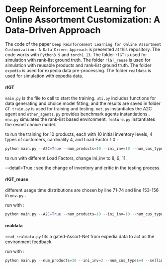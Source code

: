 # Deep Reinforcement Learning for Online Assortment Customization: A Data-Driven Approach

The code of the paper `Deep Reinforcement Learning for Online Assortment Customization: A Data-Driven Approach` is presented at this repository. The code works with `Python3.9` and `torch1.13`. The folder  `rlGT` is used for simulation with rank-list ground truth.  The folder  `rlGT_reuse` is used for simulation with reusable products and rank-list ground truth. The folder  `expedia` is used for expedia data pre-processing.  The folder  `realdata` is used for simulation with expedia data.  

#### rlGT

`main.py` is the file to call to start the training.  `uti.py` includes functions for data generating and choice model fitting, and the results are saved in folder `GT`. `train.py` is used for training and testing. `net.py` instantiates the A2C agent and `other_agents.py` provides benchmark agents instantiations . `env.py` simulates the rank-list based environment. `feature.py` instantiates the resnet choice model. 

to run the training for 10 products, each with 10 initial inventory levels, 4 types of customers, cardinality 4, and Load Factor 1.0 :

```python
python main.py --A2C=True --num_products=10 --ini_inv=10 --num_cus_types=4 --cardinality=4 --seed_range=20 --net_seed=10 --net_seed=0 --share_lr=0.001 --actor_lr=0.0001 --critic_lr=0.0001 --step=100 --lr_min=0.00001 --e_rate=0.001 --a_rate=1 --c_rate=1 --lr_decay_lambda=0.999
```

to run with different Load Factors, change ini_inv to 8, 9, 11.

--detail=True : see the change of inventory and critic in the testing process.

#### rlGT_reuse

different usage time distributions are chosen by line 71-74 and line 153-156 in `env.py` .

run with :

```python
python main.py --A2C=True --num_products=10 --ini_inv=10 --num_cus_types=4 --cardinality=4 --seed_range=20 --net_seed=10 --net_seed=0 --share_lr=0.001 --actor_lr=0.0001 --critic_lr=0.0001 --step=100 --lr_min=0.0001 --e_rate=0.001 --a_rate=1 --c_rate=1 --lr_decay_lambda=0.999
```

#### realdata

 `read_realdata.py` fits a gated-Assort-Net from expedia data to act as the environment feedback.

run with :

```python
python main.py --num_products=30 --ini_inv=2 --num_cus_types=4 --selling_length=200 --seed_range=20 --net_seed=47 --share_lr=0.005 --actor_lr=0.005 --critic_lr=0.01 --step=50 --lr_min=0.00001 --e_rate=0.001 --a_rate=1 --c_rate=1 --lr_decay_lambda=0.999
```

